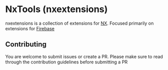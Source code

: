 # NxTools (nxextensions)

nxextensions is a collection of extensions for [NX](https://github.com/nrwl/nx).
Focused primarily on extensions for [Firebase](https://firebase.google.com)

## Contributing

You are welcome to submit issues or create a PR. Please make sure to read through the
contribution guidelines before submitting a PR
